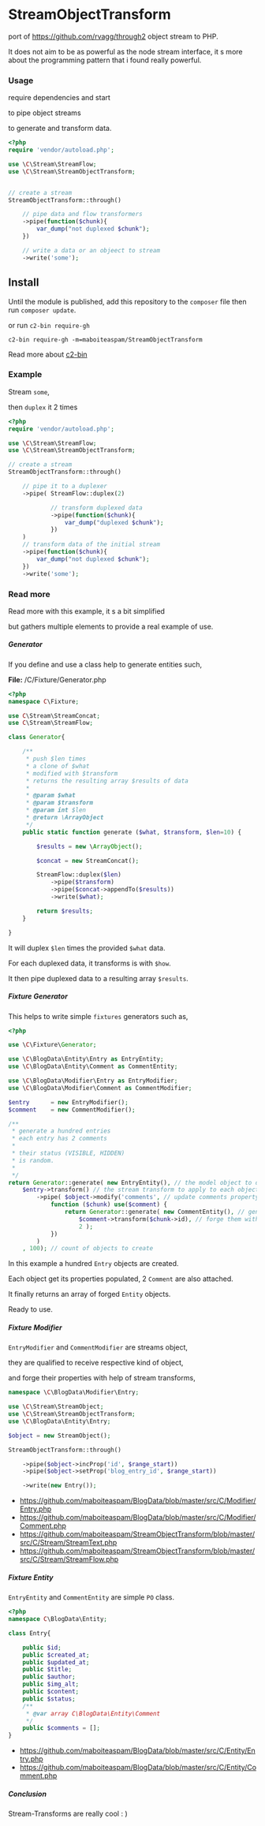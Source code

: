 # StreamObjectTransform
port of https://github.com/rvagg/through2 object stream to PHP.

It does not aim to be as powerful as the node stream interface, 
it s more about the programming pattern that i found really powerful.

### Usage

require dependencies and start

to pipe object streams

to generate and transform data.


```php
<?php
require 'vendor/autoload.php';

use \C\Stream\StreamFlow;
use \C\Stream\StreamObjectTransform;


// create a stream
StreamObjectTransform::through()

    // pipe data and flow transformers
    ->pipe(function($chunk){
        var_dump("not duplexed $chunk");
    })

    // write a data or an objeect to stream
    ->write('some');

```

## Install

Until the module is published,
add this repository to the `composer` file
then run `composer update`.

or run `c2-bin require-gh`

```
c2-bin require-gh -m=maboiteaspam/StreamObjectTransform
```

Read more about [c2-bin](https://github.com/maboiteaspam/c2-bin)


### Example

Stream `some`,

then `duplex` it 2 times

```php
<?php
require 'vendor/autoload.php';

use \C\Stream\StreamFlow;
use \C\Stream\StreamObjectTransform;

// create a stream
StreamObjectTransform::through()

    // pipe it to a duplexer
    ->pipe( StreamFlow::duplex(2)

            // transform duplexed data
            ->pipe(function($chunk){
                var_dump("duplexed $chunk");
            })
    )
    // transform data of the initial stream
    ->pipe(function($chunk){
        var_dump("not duplexed $chunk");
    })
    ->write('some');

```


### Read more

Read more with this example, it s a bit simplified

but gathers multiple elements to provide a real example of use.

##### Generator

If you define and use a class help to generate entities such,

__File:__ /C/Fixture/Generator.php

```php
<?php
namespace C\Fixture;

use C\Stream\StreamConcat;
use C\Stream\StreamFlow;

class Generator{

    /**
     * push $len times
     * a clone of $what
     * modified with $transform
     * returns the resulting array $results of data
     *
     * @param $what
     * @param $transform
     * @param int $len
     * @return \ArrayObject
     */
    public static function generate ($what, $transform, $len=10) {

        $results = new \ArrayObject();

        $concat = new StreamConcat();

        StreamFlow::duplex($len)
            ->pipe($transform)
            ->pipe($concat->appendTo($results))
            ->write($what);

        return $results;
    }

}
```

It will duplex `$len` times the provided `$what` data.

For each duplexed data, it transforms is with `$how`.

It then pipe duplexed data to a resulting array `$results`.

##### Fixture Generator

This helps to write simple `fixtures` generators such as,

```php
<?php

use \C\Fixture\Generator;

use \C\BlogData\Entity\Entry as EntryEntity;
use \C\BlogData\Entity\Comment as CommentEntity;

use \C\BlogData\Modifier\Entry as EntryModifier;
use \C\BlogData\Modifier\Comment as CommentModifier;

$entry      = new EntryModifier();
$comment    = new CommentModifier();

/**
 * generate a hundred entries
 * each entry has 2 comments
 *
 * their status (VISIBLE, HIDDEN)
 * is random.
 *
 */
return Generator::generate( new EntryEntity(), // the model object to duplex
    $entry->transform() // the stream transform to apply to each object
        ->pipe( $object->modify('comments', // update comments property
            function ($chunk) use($comment) {
                return Generator::generate( new CommentEntity(), // generate 2 comments
                    $comment->transform($chunk->id), // forge them with this stream transform
                    2 );
            })
        )
    , 100); // count of objects to create
```

In this example a hundred `Entry` objects are created.

Each object get its properties populated, 2 `Comment` are also attached.

It finally returns an array of forged `Entity` objects.

Ready to use.

##### Fixture Modifier

`EntryModifier` and `CommentModifier` are streams object,

they are qualified to receive respective kind of object,

and forge their properties with help of stream transforms,

```php
namespace \C\BlogData\Modifier\Entry;

use \C\Stream\StreamObject;
use \C\Stream\StreamObjectTransform;
use \C\BlogData\Entity\Entry;

$object = new StreamObject();

StreamObjectTransform::through()

    ->pipe($object->incProp('id', $range_start))
    ->pipe($object->setProp('blog_entry_id', $range_start))

    ->write(new Entry());
```

- https://github.com/maboiteaspam/BlogData/blob/master/src/C/Modifier/Entry.php
- https://github.com/maboiteaspam/BlogData/blob/master/src/C/Modifier/Comment.php
- https://github.com/maboiteaspam/StreamObjectTransform/blob/master/src/C/Stream/StreamText.php
- https://github.com/maboiteaspam/StreamObjectTransform/blob/master/src/C/Stream/StreamFlow.php

##### Fixture Entity

`EntryEntity` and `CommentEntity` are simple `PO` class.

```php
<?php
namespace C\BlogData\Entity;

class Entry{

    public $id;
    public $created_at;
    public $updated_at;
    public $title;
    public $author;
    public $img_alt;
    public $content;
    public $status;
    /**
     * @var array C\BlogData\Entity\Comment
     */
    public $comments = [];
}
```

- https://github.com/maboiteaspam/BlogData/blob/master/src/C/Entity/Entry.php
- https://github.com/maboiteaspam/BlogData/blob/master/src/C/Entity/Comment.php

##### Conclusion

Stream-Transforms are really cool : )
